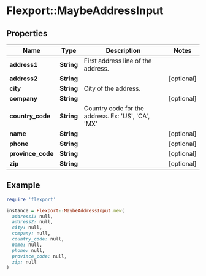 # Flexport::MaybeAddressInput

## Properties

| Name | Type | Description | Notes |
| ---- | ---- | ----------- | ----- |
| **address1** | **String** | First address line of the address. |  |
| **address2** | **String** |  | [optional] |
| **city** | **String** | City of the address. |  |
| **company** | **String** |  | [optional] |
| **country_code** | **String** | Country code for the address. Ex: &#39;US&#39;, &#39;CA&#39;, &#39;MX&#39; |  |
| **name** | **String** |  | [optional] |
| **phone** | **String** |  | [optional] |
| **province_code** | **String** |  | [optional] |
| **zip** | **String** |  | [optional] |

## Example

```ruby
require 'flexport'

instance = Flexport::MaybeAddressInput.new(
  address1: null,
  address2: null,
  city: null,
  company: null,
  country_code: null,
  name: null,
  phone: null,
  province_code: null,
  zip: null
)
```

